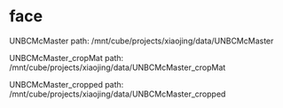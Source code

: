 # face

UNBCMcMaster path: /mnt/cube/projects/xiaojing/data/UNBCMcMaster

UNBCMcMaster_cropMat path: /mnt/cube/projects/xiaojing/data/UNBCMcMaster_cropMat

UNBCMcMaster_cropped path: /mnt/cube/projects/xiaojing/data/UNBCMcMaster_cropped